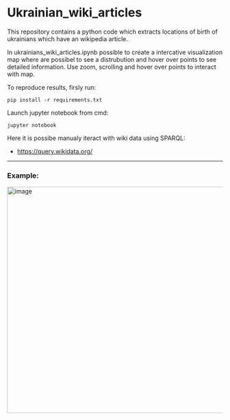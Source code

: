 # Ukrainian_wiki_articles
This repository contains a python code which extracts locations of birth of ukrainians which have an wikipedia article.

In ukrainians_wiki_articles.ipynb possible to create a intercative visualization map where are possibel to see a distrubution and hover over points to see detailed information.
Use zoom, scrolling and hover over points to interact with map.

To reproduce results, firsly run:
```
pip install -r requirements.txt
```

Launch jupyter notebook from cmd:
```
jupyter notebook
```

Here it is possibe manualy iteract with wiki data using SPARQL:
* https://query.wikidata.org/

<hr>

### Example:
<img width="528" alt="image" src="https://github.com/user-attachments/assets/65e21e5d-1840-4a0d-8b0f-9fd54987c8c1" />

